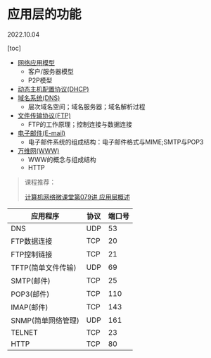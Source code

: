 # 应用层的功能
2022.10.04

[toc]

* [网络应用模型](./网络应用模型.md)
  * 客户/服务器模型
  * P2P模型
* [动态主机配置协议(DHCP)](../网络层/IPv4.md)
* [域名系统(DNS)](域名系统DNS.md)
  * 层次域名空间；域名服务器；域名解析过程
* [文件传输协议(FTP)](文件传输协议FTP.md)
  * FTP的工作原理；控制连接与数据连接
* [电子邮件(E-mail)](电子邮件E-mail.md)
  * 电子邮件系统的组成结构：电子邮件格式与MIME;SMTP与POP3
* [万维网(WWW)](万维网WWW.md)
  * WWW的概念与组成结构
  * HTTP

> 课程推荐：
>
> [计算机网络微课堂第079讲 应用层概述](https://www.bilibili.com/video/BV1n7411s7QF)

| 应用程序           | 协议 | 端口号 |
| ------------------ | ---- | ------ |
| DNS                | UDP  | 53     |
| FTP数据连接        | TCP  | 20     |
| FTP控制链接        | TCP  | 21     |
| TFTP(简单文件传输) | UDP  | 69     |
| SMTP(邮件)         | TCP  | 25     |
| POP3(邮件)         | TCP  | 110    |
| IMAP(邮件)         | TCP  | 143    |
| SNMP(简单网络管理) | UDP  | 161    |
| TELNET             | TCP  | 23     |
| HTTP               | TCP  | 80     |



